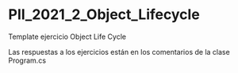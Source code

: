 # PII_2021_2_Object_Lifecycle
Template ejercicio Object Life Cycle

Las respuestas a los ejercicios están en los comentarios de la clase Program.cs